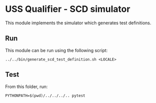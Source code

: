 # USS Qualifier - SCD simulator

This module implements the simulator which generates test definitions.

## Run
This module can be run using the following script:
```
../../bin/generate_scd_test_definition.sh <LOCALE>
```

## Test
From this folder, run:
```
PYTHONPATH=$(pwd)/../../../.. pytest
```
